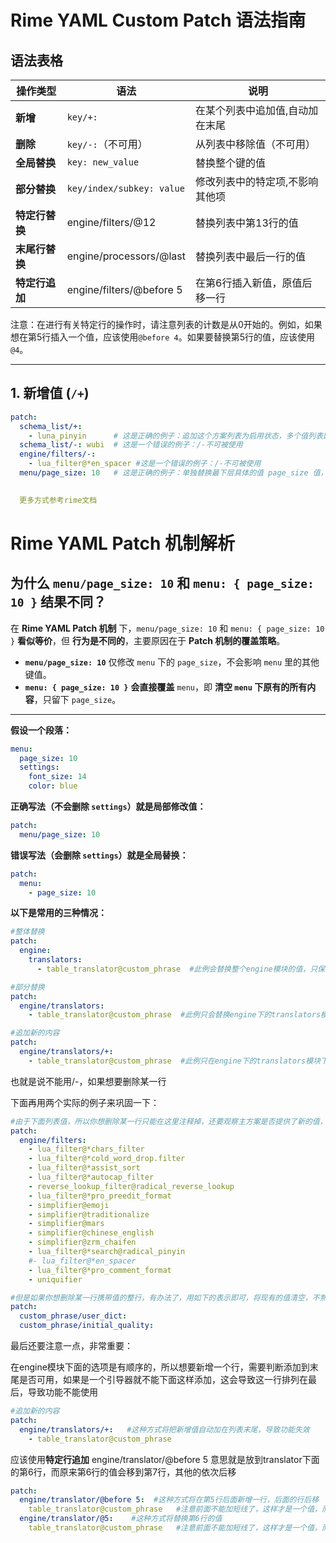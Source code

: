 
# Rime YAML Custom Patch 语法指南

## 语法表格

| 操作类型       | 语法                      | 说明                         |
| -------------- | ------------------------- | ---------------------------- |
| **新增**       | `key/+:`                  | 在某个列表中追加值,自动加在末尾 |
| **删除**       | `key/-:`（不可用）        | 从列表中移除值（不可用）        |
| **全局替换**   | `key: new_value`          | 替换整个键的值                |
| **部分替换**   | `key/index/subkey: value` | 修改列表中的特定项,不影响其他项 |
| **特定行替换** | engine/filters/@12        | 替换列表中第13行的值           |
| **末尾行替换** | engine/processors/@last   | 替换列表中最后一行的值         |
| **特定行追加** | engine/filters/@before 5  | 在第6行插入新值，原值后移一行   |

注意：在进行有关特定行的操作时，请注意列表的计数是从0开始的。例如，如果想在第5行插入一个值，应该使用`@before 4`。如果要替换第5行的值，应该使用`@4`。

---

## 1. **新增值 (`/+`)**

```yaml
patch:
  schema_list/+: 
    - luna_pinyin      # 这是正确的例子：追加这个方案列表为启用状态，多个值列表即可
  schema_list/-: wubi  # 这是一个错误的例子：/-不可被使用
  engine/filters/-:
    - lua_filter@*en_spacer #这是一个错误的例子：/-不可被使用
  menu/page_size: 10   # 这是正确的例子：单独替换最下层具体的值 page_size 值，不影响其他值

  
  更多方式参考rime文档

```

# Rime YAML Patch 机制解析

## 为什么 `menu/page_size: 10` 和 `menu: { page_size: 10 }` 结果不同？

在 **Rime YAML Patch 机制** 下，`menu/page_size: 10` 和 `menu: { page_size: 10 }` **看似等价**，但 **行为是不同的**，主要原因在于 **Patch 机制的覆盖策略**。

- **`menu/page_size: 10`** 仅修改 `menu` 下的 `page_size`，不会影响 `menu` 里的其他键值。
- **`menu: { page_size: 10 }`** **会直接覆盖** `menu`，即 **清空 `menu` 下原有的所有内容**，只留下 `page_size`。

---

**假设一个段落：**

```yaml
menu:
  page_size: 10
  settings:
    font_size: 14
    color: blue

```

**正确写法（不会删除 `settings`）就是局部修改值：**

```yaml
patch:
  menu/page_size: 10
```

**错误写法（会删除 `settings`）就是全局替换：**

```yaml
patch:
  menu:
    - page_size: 10
```

**以下是常用的三种情况：**

```yaml
#整体替换
patch:
  engine:
    translators:
      - table_translator@custom_phrase  #此例会替换整个engine模块的值，只保留translators下的table_translator@custom_phrase，其他值全部删除

```

```yaml
#部分替换
patch:
  engine/translators:
    - table_translator@custom_phrase  #此例只会替换engine下的translators模块的值为table_translator@custom_phrase，translators模块的其他值全部删除，而engine其他模块的值不受影响

```

```yaml
#追加新的内容
patch:
  engine/translators/+:
    - table_translator@custom_phrase  #此例只在engine下的translators模块下新增table_translator@custom_phrase，translators模块的其他值不变，engine其他模块的值也不受影响

```

也就是说不能用/-，如果想要删除某一行

下面再用两个实际的例子来巩固一下：

```yaml
#由于下面列表值，所以你想删除某一行只能在这里注释掉，还要观察主方案是否提供了新的值，删除某一个单独的值确实是个难点
patch:
  engine/filters:
    - lua_filter@*chars_filter                     
    - lua_filter@*cold_word_drop.filter
    - lua_filter@*assist_sort                       
    - lua_filter@*autocap_filter                    
    - reverse_lookup_filter@radical_reverse_lookup  
    - lua_filter@*pro_preedit_format                
    - simplifier@emoji                            
    - simplifier@traditionalize                     
    - simplifier@mars                               
    - simplifier@chinese_english                    
    - simplifier@zrm_chaifen                        
    - lua_filter@*search@radical_pinyin            
    #- lua_filter@*en_spacer                         
    - lua_filter@*pro_comment_format                
    - uniquifier   
```

```yaml
#但是如果你想删除某一行携带值的整行，有办法了，用如下的表示即可，将现有的值清空，不熟的时候整行也就不会生效了，这一行就不存在了
patch:
  custom_phrase/user_dict:
  custom_phrase/initial_quality:
```

最后还要注意一点，非常重要：

在engine模块下面的选项是有顺序的，所以想要新增一个行，需要判断添加到末尾是否可用，如果是一个引导器就不能下面这样添加，这会导致这一行排列在最后，导致功能不能使用

```yaml
#追加新的内容
patch:
  engine/translators/+:   #这种方式将把新增值自动加在列表末尾，导致功能失效
    - table_translator@custom_phrase
```

应该使用**特定行追加**  engine/translator/@before 5 意思就是放到translator下面的第6行，而原来第6行的值会移到第7行，其他的依次后移

```yaml
patch:
  engine/translator/@before 5:  #这种方式将在第5行后面新增一行，后面的行后移
    table_translator@custom_phrase   #注意前面不能加短线了，这样才是一个值，而不是一个表
  engine/translator/@5:    #这种方式将替换第6行的值
    table_translator@custom_phrase   #注意前面不能加短线了，这样才是一个值，而不是一个表
```
